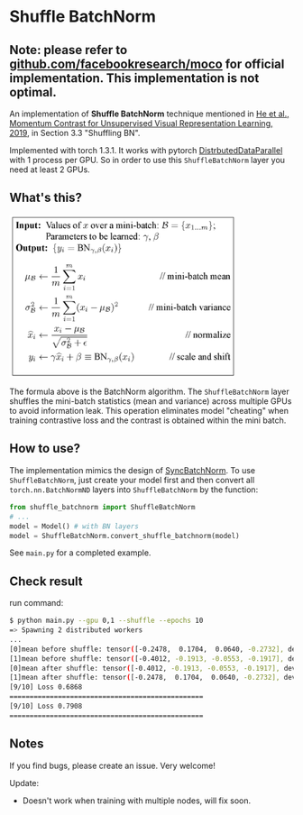 # Shuffle BatchNorm

## Note: please refer to [github.com/facebookresearch/moco](https://github.com/facebookresearch/moco/blob/main/moco/builder.py#L69) for official implementation. This implementation is not optimal.

An implementation of __Shuffle BatchNorm__ technique mentioned in [He et al., Momentum Contrast for Unsupervised Visual Representation Learning, 2019](https://arxiv.org/abs/1911.05722), in Section 3.3 "Shuffling BN". 

Implemented with torch 1.3.1. It works with pytorch [DistrbutedDataParallel](https://pytorch.org/docs/stable/nn.html?highlight=distributeddataparallel#torch.nn.parallel.DistributedDataParallel) with 1 process per GPU. So in order to use this `ShuffleBatchNorm` layer you need at least 2 GPUs. 

## What's this?

<img src="bn_algorithm.png" width="400"/>

The formula above is the BatchNorm algorithm. The `ShuffleBatchNorm` layer shuffles the mini-batch statistics (mean and variance) across multiple GPUs to avoid information leak. This operation eliminates model "cheating" when training contrastive loss and the contrast is obtained within the mini batch. 

## How to use?

The implementation mimics the design of [SyncBatchNorm](https://pytorch.org/docs/stable/nn.html?highlight=syncbatchnorm#torch.nn.SyncBatchNorm). To use `ShuffleBatchNorm`, just create your model first and then convert all `torch.nn.BatchNormND` layers into `ShuffleBatchNorm` by the function:
  ```python
  from shuffle_batchnorm import ShuffleBatchNorm
  # ...
  model = Model() # with BN layers
  model = ShuffleBatchNorm.convert_shuffle_batchnorm(model)
  ```
See `main.py` for a completed example. 

## Check result
run command:
```bash
$ python main.py --gpu 0,1 --shuffle --epochs 10
=> Spawning 2 distributed workers
...
[0]mean before shuffle: tensor([-0.2478,  0.1704,  0.0640, -0.2732], device='cuda:0')
[1]mean before shuffle: tensor([-0.4012, -0.1913, -0.0553, -0.1917], device='cuda:1')
[0]mean after shuffle: tensor([-0.4012, -0.1913, -0.0553, -0.1917], device='cuda:0')
[1]mean after shuffle: tensor([-0.2478,  0.1704,  0.0640, -0.2732], device='cuda:1')
[9/10] Loss 0.6868
================================================
[9/10] Loss 0.7908
================================================
```

## Notes
If you find bugs, please create an issue. Very welcome!

Update:
* Doesn't work when training with multiple nodes, will fix soon.
